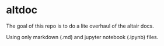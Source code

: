 # altdoc

The goal of this repo is to do a lite overhaul of the altair docs. 

Using only markdown (.md) and jupyter notebook (.ipynb) files.
